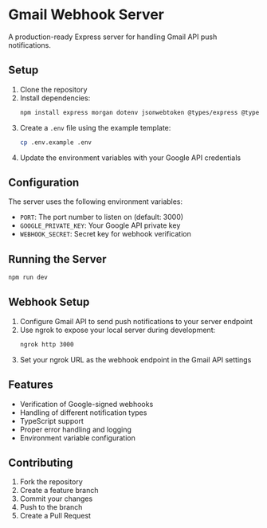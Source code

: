 
# Gmail Webhook Server

A production-ready Express server for handling Gmail API push notifications.

## Setup

1. Clone the repository
2. Install dependencies:
   ```bash
   npm install express morgan dotenv jsonwebtoken @types/express @types/node typescript ts-node
   ```
3. Create a `.env` file using the example template:
   ```bash
   cp .env.example .env
   ```
4. Update the environment variables with your Google API credentials

## Configuration

The server uses the following environment variables:

- `PORT`: The port number to listen on (default: 3000)
- `GOOGLE_PRIVATE_KEY`: Your Google API private key
- `WEBHOOK_SECRET`: Secret key for webhook verification

## Running the Server

```bash
npm run dev
```

## Webhook Setup

1. Configure Gmail API to send push notifications to your server endpoint
2. Use ngrok to expose your local server during development:
   ```bash
   ngrok http 3000
   ```
3. Set your ngrok URL as the webhook endpoint in the Gmail API settings

## Features

- Verification of Google-signed webhooks
- Handling of different notification types
- TypeScript support
- Proper error handling and logging
- Environment variable configuration

## Contributing

1. Fork the repository
2. Create a feature branch
3. Commit your changes
4. Push to the branch
5. Create a Pull Request
